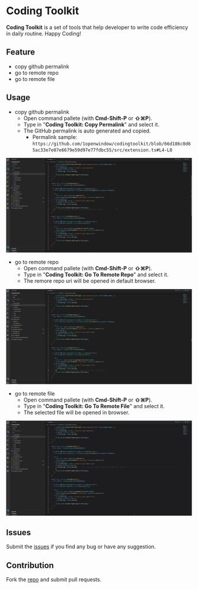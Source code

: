 # Coding Toolkit

**Coding Toolkit** is a set of tools that help developer to write code efficiency in daily routine. Happy Coding!

## Feature
- copy github permalink
- go to remote repo
- go to remote file

## Usage
- copy github permalink
  - Open command pallete (with **Cmd-Shift-P** or **⇧⌘P**).
  - Type in "**Coding Toolkit: Copy Permalink**" and select it.
  - The GitHub permalink is auto generated and copied.
    - Permalink sample: `https://github.com/1openwindow/codingtoolkit/blob/66d186c0d65ac33e7e07e6679e59d97e77fdbc55/src/extension.ts#L4-L8`

![Demo](https://github.com/1openwindow/codingtoolkit/blob/main/img/copypermalink.gif?raw=true)

- go to remote repo
  - Open command pallete (with **Cmd-Shift-P** or **⇧⌘P**).
  - Type in "**Coding Toolkit: Go To Remote Repo**" and select it.
  - The remore repo uri will be opened in default browser.

![Demo](https://github.com/1openwindow/codingtoolkit/blob/main/img/gotoremoterepo.gif?raw=true)

- go to remote file
  - Open command pallete (with **Cmd-Shift-P** or **⇧⌘P**).
  - Type in "**Coding Toolkit: Go To Remote File**" and select it.
  - The selected file will be opened in browser.

![Demo](https://github.com/1openwindow/codingtoolkit/blob/main/img/gotoremotefile.gif?raw=true)

## Issues
Submit the [issues](https://github.com/1openwindow/codingtoolkit/issues) if you find any bug or have any suggestion.

## Contribution
Fork the [repo](https://github.com/1openwindow/codingtoolkit) and submit pull requests.